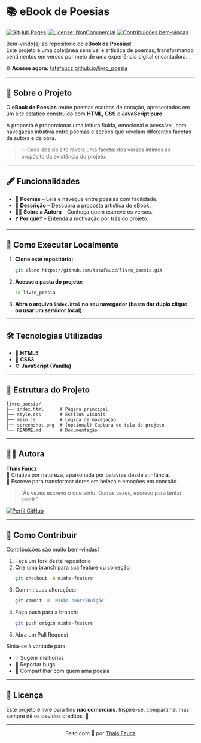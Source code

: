 # 📚 eBook de Poesias

[![GitHub Pages](https://img.shields.io/badge/site-online-4B8BBE?logo=github)](https://tatafaucz.github.io/livro_poesia/)
[![License: NonCommercial](https://img.shields.io/badge/license-non--commercial-lightgrey)](#-licença)
[![Contribuições bem-vindas](https://img.shields.io/badge/contributions-welcome-brightgreen)](#-como-contribuir)

Bem-vindo(a) ao repositório do **eBook de Poesias**!  
Este projeto é uma coletânea sensível e artística de poemas, transformando sentimentos em versos por meio de uma experiência digital encantadora.

🌐 **Acesse agora:** [tatafaucz.github.io/livro_poesia](https://tatafaucz.github.io/livro_poesia/)

---

## 🌷 Sobre o Projeto

O **eBook de Poesias** reúne poemas escritos de coração, apresentados em um site estático construído com **HTML**, **CSS** e **JavaScript puro**.

A proposta é proporcionar uma leitura fluida, emocional e acessível, com navegação intuitiva entre poemas e seções que revelam diferentes facetas da autora e da obra.

> ✨ Cada aba do site revela uma faceta: dos versos íntimos ao propósito da existência do projeto.

---

## 🖋️ Funcionalidades

- 📜 **Poemas** – Leia e navegue entre poesias com facilidade.
- 🧠 **Descrição** – Descubra a proposta artística do eBook.
- 👩‍🎨 **Sobre a Autora** – Conheça quem escreve os versos.
- ❓ **Por quê?** – Entenda a motivação por trás do projeto.

---

## 🚀 Como Executar Localmente

1. **Clone este repositório:**
   ```bash
   git clone https://github.com/tataFaucz/livro_poesia.git
   ```

2. **Acesse a pasta do projeto:**
   ```bash
   cd livro_poesia
   ```

3. **Abra o arquivo `index.html` no seu navegador (basta dar duplo clique ou usar um servidor local).**

---

## 🛠️ Tecnologias Utilizadas

- 🧱 **HTML5**
- 🎨 **CSS3**
- ⚙️ **JavaScript (Vanilla)**

---

## 📁 Estrutura do Projeto

```
livro_poesia/
├── index.html      # Página principal
├── style.css       # Estilos visuais
├── main.js         # Lógica de navegação
├── screenshot.png  # (opcional) Captura de tela do projeto
└── README.md       # Documentação
```

---

## 👩‍💻 Autora

**Thais Faucz**  
📍 Criativa por natureza, apaixonada por palavras desde a infância.  
📝 Escreve para transformar dores em beleza e emoções em conexão.

> “Às vezes escrevo o que sinto. Outras vezes, escrevo para tentar sentir.”

[![Perfil GitHub](https://img.shields.io/badge/GitHub-Thais%20Faucz-181717?logo=github)](https://github.com/tataFaucz)

---

## 🤝 Como Contribuir

Contribuições são muito bem-vindas!

1. Faça um fork deste repositório
2. Crie uma branch para sua feature ou correção:
   ```bash
   git checkout -b minha-feature
   ```
3. Commit suas alterações:
   ```bash
   git commit -m 'Minha contribuição'
   ```
4. Faça push para a branch:
   ```bash
   git push origin minha-feature
   ```
5. Abra um Pull Request

Sinta-se à vontade para:
- 💡 Sugerir melhorias
- 🐞 Reportar bugs
- 🌟 Compartilhar com quem ama poesia

---

## 📎 Licença

Este projeto é livre para fins **não comerciais**. Inspire-se, compartilhe, mas sempre dê os devidos créditos. 💖

---

<p align="center">
  Feito com 💜 por <a href="https://github.com/tataFaucz" target="_blank">Thais Faucz</a>
</p>
